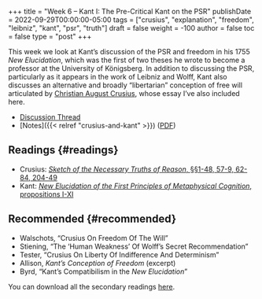+++
title = "Week 6 – Kant I: The Pre-Critical Kant on the PSR"
publishDate = 2022-09-29T00:00:00-05:00
tags = ["crusius", "explanation", "freedom", "leibniz", "kant", "psr", "truth"]
draft = false
weight = -100
author = false
toc = false
type = "post"
+++

This week we look at Kant&rsquo;s discussion of the PSR and freedom in his 1755 _New Elucidation_, which was the first of two theses he wrote to become a professor at the University of Königsberg. In addition to discussing the PSR, particularly as it appears in the work of Leibniz and Wolff, Kant also discusses an alternative and broadly &ldquo;libertarian&rdquo; conception of free will articulated by [Christian August Crusius](https://plato.stanford.edu/entries/18thGerman-preKant/#ChriAuguCrus), whose essay I&rsquo;ve also included here.

-   [Discussion Thread](https://discord.com/channels/1006739669842673674/1022675289140109363)
-   [Notes]({{< relref "crusius-and-kant" >}}) ([PDF](/materials/handouts/crusius-and-kant.pdf))


## Readings {#readings}

-   Crusius: [_Sketch of the Necessary Truths of Reason_, §§1-48, 57-9, 62-84, 204-49](https://www.icloud.com/iclouddrive/0e4zop-x9hyVNFla0Ve8SM2xA#crusius2009)
-   Kant: [_New Elucidation of the First Principles of Metaphysical Cognition_, propositions I-XI](https://www.icloud.com/iclouddrive/01bdi-2d4ViOfxtJospDOOwwA#kant1992-NE)


## Recommended {#recommended}

-   Walschots, &ldquo;Crusius On Freedom Of The Will&rdquo;
-   Stiening, &ldquo;The &lsquo;Human Weakness&rsquo; Of Wolff&rsquo;s Secret Recommendation&rdquo;
-   Tester, &ldquo;Crusius On Liberty Of Indifference And Determinism&rdquo;
-   Allison, _Kant&rsquo;s Conception of Freedom_ (excerpt)
-   Byrd, &ldquo;Kant&rsquo;s Compatibilism in the _New Elucidation_&rdquo;

You can download all the secondary readings [here](https://www.dropbox.com/sh/qn1qghiy86xg2j4/AAAEpd8mci3kB7OjOOhNWnoba?dl=0).
